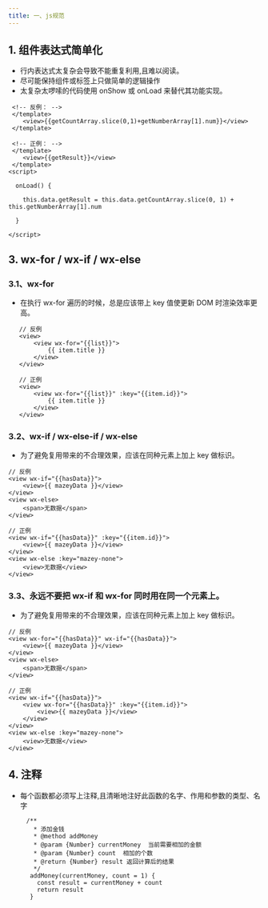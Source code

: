 ```yaml
---
title: 一、js规范
---
```

## 1. 组件表达式简单化
+ 行内表达式太复杂会导致不能重复利用,且难以阅读。
+ 尽可能保持组件或标签上只做简单的逻辑操作
+ 太复杂太啰嗦的代码使用 onShow 或 onLoad 来替代其功能实现。


```JS{0}
 <!-- 反例： -->
 </template>
    <view>{{getCountArray.slice(0,1)+getNumberArray[1].num}}</view>
 </template>
```
```JS{0}
 <!-- 正例： -->
 </template>
    <view>{{getResult}}</view>
 </template>
<script>

  onLoad() {

    this.data.getResult = this.data.getCountArray.slice(0, 1) + this.getNumberArray[1].num

  }

</script>
```


## 3. wx-for / wx-if / wx-else
### 3.1、wx-for
   + 在执行 wx-for 遍历的时候，总是应该带上 key 值使更新 DOM 时渲染效率更高。
```JS{0}
   // 反例
   <view>
       <view wx-for="{{list}}">
           {{ item.title }}
       </view>
   </view>

   // 正例
   <view>
       <view wx-for="{{list}}" :key="{{item.id}}">
           {{ item.title }}
       </view>
   </view>
```

### 3.2、wx-if / wx-else-if / wx-else
   + 为了避免复用带来的不合理效果，应该在同种元素上加上 key 做标识。
```JS{0}
// 反例
<view wx-if="{{hasData}}">
    <view>{{ mazeyData }}</view>
</view>
<view wx-else>
    <span>无数据</span>
</view>

// 正例
<view wx-if="{{hasData}}" :key="{{item.id}}">
    <view>{{ mazeyData }}</view>
</view>
<view wx-else :key="mazey-none">
    <view>无数据</view>
</view>
```
### 3.3、永远不要把 wx-if 和 wx-for 同时用在同一个元素上。
   + 为了避免复用带来的不合理效果，应该在同种元素上加上 key 做标识。
```JS{0}
// 反例
<view wx-for="{{hasData}}" wx-if="{{hasData}}">
    <view>{{ mazeyData }}</view>
</view>
<view wx-else>
    <span>无数据</span>
</view>

// 正例
<view wx-if="{{hasData}}">
    <view wx-for="{{hasData}}" :key="{{item.id}}">
        <view>{{ mazeyData }}</view>
    </view>
</view>
<view wx-else :key="mazey-none">
    <view>无数据</view>
</view>
```

## 4. 注释
 + 每个函数都必须写上注释,且清晰地注好此函数的名字、作用和参数的类型、名字

 ```JS{0}
      /**
        * 添加金钱
        * @method addMoney
        * @param {Number} currentMoney  当前需要相加的金额
        * @param {Number} count  相加的个数
        * @return {Number} result 返回计算后的结果
        */
       addMoney(currentMoney, count = 1) {
         const result = currentMoney + count
         return result
       }
 ```
